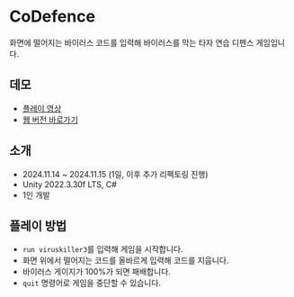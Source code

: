 # CoDefence
화면에 떨어지는 바이러스 코드를 입력해 바이러스를 막는 타자 연습 디펜스 게임입니다.

## 데모
- [플레이 영상](https://youtu.be/d_d7eyaYCBs)
- [웹 버전 바로가기](https://taeahnk.github.io/CoDefence/)

## 소개
- 2024.11.14 ~ 2024.11.15 (1일, 이후 추가 리펙토링 진행)
- Unity 2022.3.30f LTS, C#
- 1인 개발

## 플레이 방법
- `run viruskiller3`를 입력해 게임을 시작합니다.
- 화면 위에서 떨어지는 코드를 올바르게 입력해 코드를 지웁니다.
- 바이러스 게이지가 100%가 되면 패배합니다.
- `quit` 명령어로 게임을 중단할 수 있습니다.

